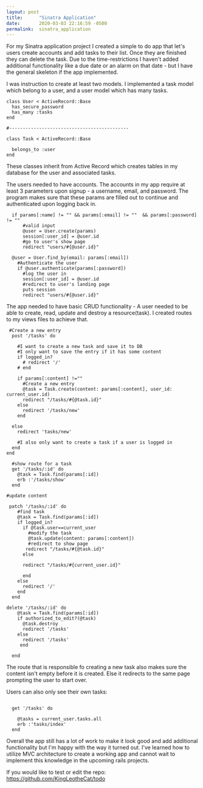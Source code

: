 ```yaml
---
layout: post
title:      "Sinatra Application"
date:       2020-03-03 22:16:59 -0500
permalink:  sinatra_application
---
```



For my Sinatra application project I created a simple to do app that let's users create accounts and add tasks to their list. Once they are finished they can delete the task. Due to the time-restrictions I haven't added additional functionality like a due date or an alarm on that date - but I have the general skeleton if the app implemented. 


I was instruction to create at least two models. I implemented a task model which belong to a user, and a user model which has many tasks.
```
class User < ActiveRecord::Base
  has_secure_password
  has_many :tasks
end

#--------------------------------------------

class Task < ActiveRecord::Base
  
  belongs_to :user
end

```


These classes inherit from Active Record which creates tables in my database for the user and associated tasks.

The users needed to have accounts. The accounts in my app require at least 3 parameters upon signup - a username, email, and password. The program makes sure that these params are filled out to continue and authenticated upon logging back in.

```
  if params[:name] != "" && params[:email] != ""  && params[:password] != ""
      #valid input
      @user = User.create(params)
      session[:user_id] = @user.id
      #go to user's show page  
      redirect "users/#{@user.id}"
```

```
  @user = User.find_by(email: params[:email])
    #Authenticate the user
    if @user.authenticate(params[:password])
      #log the user in
      session[:user_id] = @user.id
      #redirect to user's landing page
      puts session
      redirect "users/#{@user.id}"
```

The app needed to have basic CRUD functionality - A user needed to be able to create, read, update and destroy a resource(task). I created routes to my views files to achieve that.

```
 #Create a new entry
  post '/tasks' do
    
    #I want to create a new task and save it to DB
    #I only want to save the entry if it has some content
    if logged_in?
      # redirect '/'
    # end
    
    if params[:content] !=""
      #Create a new entry
      @task = Task.create(content: params[:content], user_id: current_user.id)
      redirect "/tasks/#{@task.id}"
    else
      redirect '/tasks/new'
    end
    
  else
    redirect 'tasks/new'
    
    #I also only want to create a task if a user is logged in
  end
end
```

```
  #show route for a task 
  get '/tasks/:id' do
    @task = Task.find(params[:id])
    erb :'/tasks/show'
  end
```

```
#update content

 patch '/tasks/:id' do
    #find task
    @task = Task.find(params[:id])
    if logged_in?
      if @task.user==current_user
        #modify the task
        @task.update(content: params[:content])
        #redirect to show page
       redirect "/tasks/#{@task.id}"
      else
    
      redirect "/tasks/#{current_user.id}"
    
      end
    else
      redirect '/'
    end
  end
```

```
delete '/tasks/:id' do
    @task = Task.find(params[:id]) 
    if authorized_to_edit?(@task)
      @task.destroy
      redirect '/tasks'
    else
      redirect '/tasks'
     end
  
  end
```

The route that is responsible fo creating a new task also makes sure the content isn't empty before it is created. Else it redirects to the same page prompting the user to start over.

Users can also only see their own tasks:

```

  get '/tasks' do
    
    @tasks = current_user.tasks.all
    erb :'tasks/index'
  end
```



Overall the app still has a lot of work to make it look good and add additional functionality but I'm happy with the way it turned out. I've learned how to utilize MVC architecture to create a working app and cannot wait to implement this knowledge in the upcoming rails projects.


If you would like to test or edit the repo:
https://github.com/KingLeotheCat/todo


